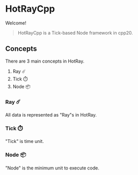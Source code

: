 # HotRayCpp

Welcome! 

> HotRayCpp is a Tick-based Node framework in cpp20.


## Concepts

There are 3 main concepts in HotRay. 

1. Ray ☄️
2. Tick ⏱️
3. Node 📦

### Ray ☄️

All data is represented as "Ray"s in HotRay. 

### Tick ⏱️

"Tick" is time unit. 


### Node 📦

"Node" is the minimum unit to execute code. 



